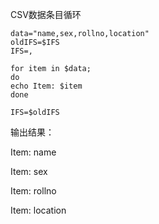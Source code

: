 CSV数据条目循环

```
data="name,sex,rollno,location"
oldIFS=$IFS
IFS=,

for item in $data;
do
echo Item: $item
done

IFS=$oldIFS
```

输出结果：

Item: name

Item: sex

Item: rollno

Item: location

